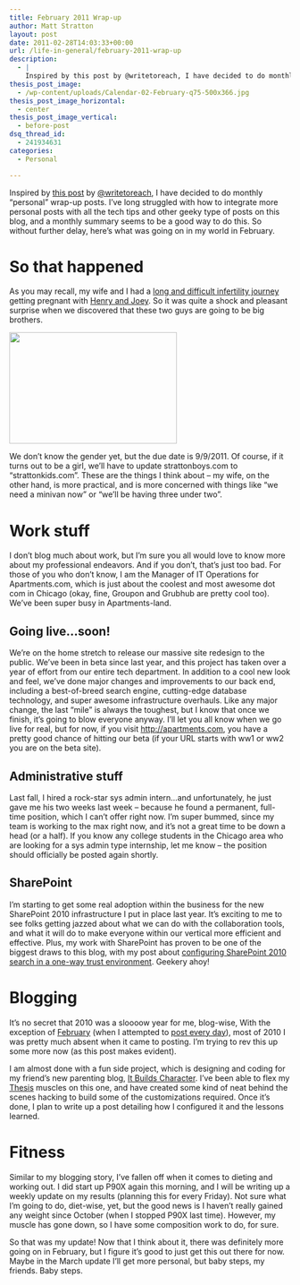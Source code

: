 ```yaml
---
title: February 2011 Wrap-up
author: Matt Stratton
layout: post
date: 2011-02-28T14:03:33+00:00
url: /life-in-general/february-2011-wrap-up
description:
  - |
    Inspired by this post by @writetoreach, I have decided to do monthly "personal" wrap-up posts. I've long struggled with how to integrate more personal posts with all the tech tips and other geeky type of posts on this blog, and a monthly summary seems to be a good way to do this. So without further delay, here's what was going on in my world in February.
thesis_post_image:
  - /wp-content/uploads/Calendar-02-February-q75-500x366.jpg
thesis_post_image_horizontal:
  - center
thesis_post_image_vertical:
  - before-post
dsq_thread_id:
  - 241934631
categories:
  - Personal

---
```

Inspired by <a href="http://www.writingtoreachyou.com/2011/02/28/a-scattered-post-of-good-intentions-goodbye-february" target="_blank">this post</a> by <a href="http://twitter.com/@writetoreach" target="_blank">@writetoreach</a>, I have decided to do monthly &#8220;personal&#8221; wrap-up posts. I&#8217;ve long struggled with how to integrate more personal posts with all the tech tips and other geeky type of posts on this blog, and a monthly summary seems to be a good way to do this. So without further delay, here&#8217;s what was going on in my world in February.

# So that happened

As you may recall, my wife and I had a [long and difficult infertility journey][1] getting pregnant with <a href="http://strattonboys.com" target="_blank">Henry and Joey</a>. So it was quite a shock and pleasant surprise when we discovered that these two guys are going to be big brothers.

<img class="aligncenter size-medium wp-image-6220" title="bigbros" src="/wp-content/uploads/bigbros-300x199.jpg" alt="" width="300" height="199" srcset="/wp-content/uploads/bigbros-300x199.jpg 300w, /wp-content/uploads/bigbros.jpg 400w" sizes="(max-width: 300px) 100vw, 300px" />

We don&#8217;t know the gender yet, but the due date is 9/9/2011. Of course, if it turns out to be a girl, we&#8217;ll have to update strattonboys.com to &#8220;strattonkids.com&#8221;. These are the things I think about &#8211; my wife, on the other hand, is more practical, and is more concerned with things like &#8220;we need a minivan now&#8221; or &#8220;we&#8217;ll be having three under two&#8221;.

# Work stuff

I don&#8217;t blog much about work, but I&#8217;m sure you all would love to know more about my professional endeavors. And if you don&#8217;t, that&#8217;s just too bad. For those of you who don&#8217;t know, I am the Manager of IT Operations for Apartments.com, which is just about the coolest and most awesome dot com in Chicago (okay, fine, Groupon and Grubhub are pretty cool too). We&#8217;ve been super busy in Apartments-land.

## Going live&#8230;soon!

We&#8217;re on the home stretch to release our massive site redesign to the public. We&#8217;ve been in beta since last year, and this project has taken over a year of effort from our entire tech department. In addition to a cool new look and feel, we&#8217;ve done major changes and improvements to our back end, including a best-of-breed search engine, cutting-edge database technology, and super awesome infrastructure overhauls. Like any major change, the last &#8220;mile&#8221; is always the toughest, but I know that once we finish, it&#8217;s going to blow everyone anyway. I&#8217;ll let you all know when we go live for real, but for now, if you visit http://apartments.com, you have a pretty good chance of hitting our beta (if your URL starts with ww1 or ww2 you are on the beta site).

## Administrative stuff

Last fall, I hired a rock-star sys admin intern&#8230;and unfortunately, he just gave me his two weeks last week &#8211; because he found a permanent, full-time position, which I can&#8217;t offer right now. I&#8217;m super bummed, since my team is working to the max right now, and it&#8217;s not a great time to be down a head (or a half). If you know any college students in the Chicago area who are looking for a sys admin type internship, let me know &#8211; the position should officially be posted again shortly.

## SharePoint

I&#8217;m starting to get some real adoption within the business for the new SharePoint 2010 infrastructure I put in place last year. It&#8217;s exciting to me to see folks getting jazzed about what we can do with the collaboration tools, and what it will do to make everyone within our vertical more efficient and effective. Plus, my work with SharePoint has proven to be one of the biggest draws to this blog, with my post about [configuring SharePoint 2010 search in a one-way trust environment][2]. Geekery ahoy!

# Blogging

It&#8217;s no secret that 2010 was a sloooow year for me, blog-wise, With the exception of [February][3] (when I attempted to [post every day][4]), most of 2010 I was pretty much absent when it came to posting. I&#8217;m trying to rev this up some more now (as this post makes evident).

I am almost done with a fun side project, which is designing and coding for my friend&#8217;s new parenting blog, [It Builds Character][5]. I&#8217;ve been able to flex my <a href="/thesis" target="_blank">Thesis</a> muscles on this one, and have created some kind of neat behind the scenes hacking to build some of the customizations required. Once it&#8217;s done, I plan to write up a post detailing how I configured it and the lessons learned.

# Fitness

Similar to my blogging story, I&#8217;ve fallen off when it comes to dieting and working out. I did start up P90X again this morning, and I will be writing up a weekly update on my results (planning this for every Friday). Not sure what I&#8217;m going to do, diet-wise, yet, but the good news is I haven&#8217;t really gained any weight since October (when I stopped P90X last time). However, my muscle has gone down, so I have some composition work to do, for sure.

So that was my update! Now that I think about it, there was definitely more going on in February, but I figure it&#8217;s good to just get this out there for now. Maybe in the March update I&#8217;ll get more personal, but baby steps, my friends. Baby steps.

 [1]: /tags/infertility
 [2]: /tech-tips/configuring-sharepoint-2010-search-in-a-one-way-trust-scenario "Configuring SharePoint 2010 Search in a one-way trust scenario"
 [3]: /2010/02
 [4]: /meta/the-28-day-blogging-challenge "The 28 Day Blogging Challenge"
 [5]: http://www.itbuildscharacter.com